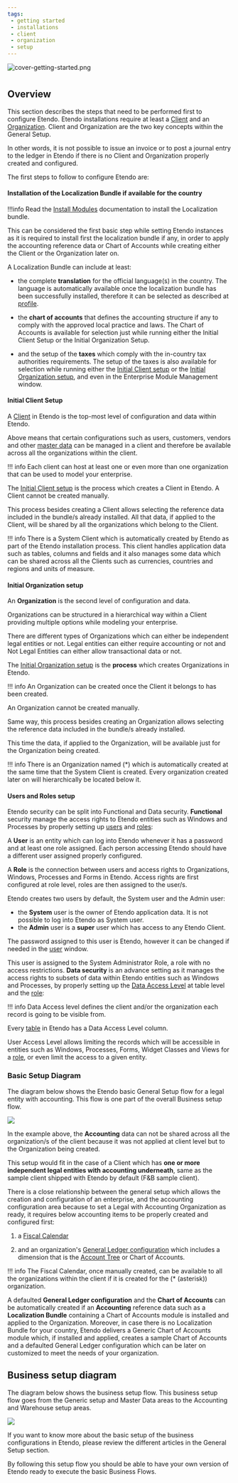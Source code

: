 ```yaml
---
tags: 
 - getting started
 - installations
 - client
 - organization
 - setup
---
```


![cover-getting-started.png](../../../../assets/getting-started/overview/cover-getting-started.png)
#

## Overview

This section describes the steps that need to be performed first to configure Etendo.
Etendo installations require at least a [Client](/user-guide/etendo-classic/basic-features/general-setup/client/) and an [Organization](/user-guide/etendo-classic/basic-features/general-setup/enterprise-model/#organization). Client and Organization are the two key concepts within the General Setup.

In other words, it is not possible to issue an invoice or to post a journal entry to the ledger in Etendo if there is no Client and Organization properly created and configured.

The first steps to follow to configure Etendo are:

#### Installation of the Localization Bundle if available for the country

!!!info
    Read the [Install Modules](/developer-guide/etendo-classic/getting-started/installation/install-modules-in-etendo/) documentation to install the Localization bundle. 

This can be considered the first basic step while setting Etendo instances as it is required to install first the localization bundle if any, in order to apply the accounting reference data or Chart of Accounts while creating either the Client or the Organization later on.

A Localization Bundle can include at least:

- the complete **translation** for the official language(s) in the country.
The language is automatically available once the localization bundle has been successfully installed, therefore it can be selected as described at [profile](/getting-started/user-interface/workspace#profile).

- the **chart of accounts** that defines the accounting structure if any to comply with the approved local practice and laws.
The Chart of Accounts is available for selection just while running either the Initial Client Setup or the Initial Organization Setup.

- and the setup of the **taxes** which comply with the in-country tax authorities requirements.
The setup of the taxes is also available for selection while running either the [Initial Client setup](../../../../developer-guide/etendo-classic/how-to-guides/How_to_run_an_initial_client_setup_process.md) or the [Initial Organization setup](/user-guide/etendo-classic/basic-features/general-setup/enterprise-model/#initial-organization-setup), and even in the Enterprise Module Management window.

#### Initial Client Setup

A [Client](/user-guide/etendo-classic/basic-features/general-setup/client/) in Etendo is the top-most level of configuration and data within Etendo.

Above means that certain configurations such as users, customers, vendors and other [master data](/user-guide/etendo-classic/basic-features/master-data-management/master-data) can be managed in a client and therefore be available across all the organizations within the client.

!!! info
    Each client can host at least one or even more than one organization that can be used to model your enterprise.

The [Initial Client setup](/user-guide/etendo-classic/basic-features/general-setup/initial-client-setup/) is the process which creates a Client in Etendo. A Client cannot be created manually.

This process besides creating a Client allows selecting the reference data included in the bundle/s already installed.
All that data, if applied to the Client, will be shared by all the organizations which belong to the Client.

!!! info
    There is a System Client which is automatically created by Etendo as part of the Etendo installation process.
    This client handles application data such as tables, columns and fields and it also manages some data which can be shared across all the Clients such as currencies, countries and regions and units of measure.

#### Initial Organization setup

An **Organization** is the second level of configuration and data.

Organizations can be structured in a hierarchical way within a Client providing multiple options while modeling your enterprise.

There are different types of Organizations which can either be independent legal entities or not.
Legal entities can either require accounting or not and Not Legal Entities can either allow transactional data or not.

The [Initial Organization setup](/user-guide/etendo-classic/basic-features/general-setup/enterprise-model/#initial-organization-setup) is the **process** which creates Organizations in Etendo.

!!! info
    An Organization can be created once the Client it belongs to has been created.

An Organization cannot be created manually.

Same way, this process besides creating an Organization allows selecting the reference data included in the bundle/s already installed.

This time the data, if applied to the Organization, will be available just for the Organization being created.

!!! info
    There is an Organization named (\*) which is automatically created at the same time that the System Client is created. Every organization created later on will hierarchically be located below it.

#### Users and Roles setup

Etendo security can be split into Functional and Data security.
**Functional** security manage the access rights to Etendo entities such as Windows and Processes by properly setting up [users](/user-guide/etendo-classic/basic-features/general-setup/security#user) and [roles](/user-guide/etendo-classic/basic-features/general-setup/security#role):

A **User** is an entity which can log into Etendo whenever it has a password and at least one role assigned.
Each person accessing Etendo should have a different user assigned properly configured.

A **Role** is the connection between users and access rights to Organizations, Windows, Processes and Forms in Etendo.
Access rights are first configured at role level, roles are then assigned to the user/s.

Etendo creates two users by default, the System user and the Admin user:

- the **System** user is the owner of Etendo application data. It is not possible to log into Etendo as System user.
- the **Admin** user is a **super** user which has access to any Etendo Client.

The password assigned to this user is Etendo, however it can be changed if needed in the [user](/user-guide/etendo-classic/basic-features/general-setup/security#user) window.

This user is assigned to the System Administrator Role, a role with no access restrictions.
**Data security** is an advance setting as it manages the access rights to subsets of data within Etendo entities such as Windows and Processes, by properly setting up the [Data Access Level](/user-guide/etendo-classic/basic-features/general-setup/security#role-access) at table level and the [role](/user-guide/etendo-classic/basic-features/general-setup/security#role):

!!! info
    Data Access level defines the client and/or the organization each record is going to be visible from.

Every [table](/user-guide/etendo-classic/basic-features/general-setup/security#role-access) in Etendo has a Data Access Level column.

User Access Level allows limiting the records which will be accessible in entities such as Windows, Processes, Forms, Widget Classes and Views for a [role](/user-guide/etendo-classic/basic-features/general-setup/security#role), or even limit the access to a given entity.

### Basic Setup Diagram

The diagram below shows the Etendo basic General Setup flow for a legal entity with accounting. This flow is one part of the overall Business setup flow.

![](../../../../assets/user-guide/etendo-classic/basic-features/general-setup/getting-started/basic-general-setup.png)

In the example above, the **Accounting** data can not be shared across all the organization/s of the client because it was not applied at client level but to the Organization being created.

This setup would fit in the case of a Client which has **one or more independent legal entities with accounting underneath**, same as the sample client shipped with Etendo by default (F&B sample client).

There is a close relationship between the general setup which allows the creation and configuration of an enterprise, and the accounting configuration area because to set a Legal with Accounting Organization as ready, it requires below accounting items to be properly created and configured first:

1. a [Fiscal Calendar](/user-guide/etendo-classic/basic-features/financial-management/accounting/setup#fiscal-calendar)

2. and an organization's [General Ledger configuration](/user-guide/etendo-classic/basic-features/financial-management/accounting/setup#general-ledger-configuration) which includes a dimension that is the [Account Tree](/user-guide/etendo-classic/basic-features/financial-management/accounting/setup/#account-tree) or Chart of Accounts.

!!! info
    The Fiscal Calendar, once manually created, can be available to all the organizations within the client if it is created for the (\* (asterisk)) organization.

A defaulted **General Ledger configuration** and the **Chart of Accounts** can be automatically created if an **Accounting** reference data such as a **Localization Bundle** containing a Chart of Accounts module is installed and applied to the Organization. Moreover, in case there is no Localization Bundle for your country, Etendo delivers a Generic Chart of Accounts module which, if installed and applied, creates a sample Chart of Accounts and a defaulted General Ledger configuration which can be later on customized to meet the needs of your organization.

## Business setup diagram

The diagram below shows the business setup flow.
This business setup flow goes from the Generic setup and Master Data areas to the Accounting and Warehouse setup areas.

![](../../../../assets/user-guide/etendo-classic/basic-features/general-setup/getting-started/Quick_Guide_Diagram_new.png)

If you want to know more about the basic setup of the business configurations in Etendo, please review the different articles in the General Setup section.

By following this setup flow you should be able to have your own version of Etendo ready to execute the basic Business Flows.